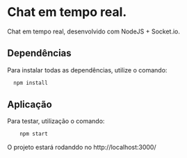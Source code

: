 
# Chat em tempo real.

Chat em tempo real, desenvolvido com NodeJS + Socket.io.

## Dependências

Para instalar todas as dependências, utilize o comando:

```bash
  npm install
```

## Aplicação

Para testar, utilização o comando:

```bash
    npm start
```

O projeto estará rodanddo no http://localhost:3000/